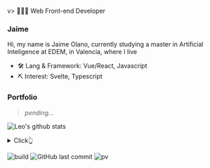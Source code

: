 v> 👨🏻‍💻 Web Front-end Developer

### Jaime
Hi, my name is Jaime Olano, currently studying a master in Artificial Inteligence at EDEM, in Valencia, where I live


- 🛠 Lang & Framework: Vue/React, Javascript
- ⛏ Interest: Svelte, Typescript



### Portfolio

> *pending...*

![Leo's github stats](https://github-readme-stats.vercel.app/api?username=mopig&show_icons=true&theme=dracula&hide=stars,issues)

<details>
  <summary>Click👆</summary>
  <pre>
  🤷‍♂️
  </pre>
</details>

![build](https://github.com/mopig/mopig/workflows/build/badge.svg)
![GitHub last commit](https://img.shields.io/github/last-commit/mopig/mopig)
![pv](https://pageview.vercel.app/?github_user=mopig)